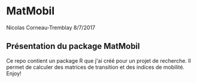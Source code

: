 MatMobil
================
Nicolas Corneau-Tremblay
8/7/2017

Présentation du package MatMobil
--------------------------------

Ce repo contient un package R que j'ai créé pour un projet de recherche. Il permet de calculer des matrices de transition et des indices de mobilité. Enjoy!
